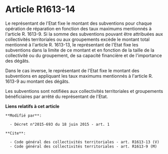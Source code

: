 # Article R1613-14

Le représentant de l'Etat fixe le montant des subventions pour chaque opération de réparation en fonction des taux maximums
mentionnés à l'article R. 1613-9. Si la somme des subventions pouvant être attribuées aux collectivités territoriales ou aux
groupements excède le montant total mentionné à l'article R. 1613-13, le représentant de l'Etat fixe les subventions dans la
limite de ce montant et en fonction de la taille de la collectivité ou du groupement, de sa capacité financière et de
l'importance des dégâts. 

Dans le cas inverse, le représentant de l'Etat fixe le montant des subventions en appliquant les taux maximums mentionnés à
l'article R. 1613-9 au montant des dégâts. 

Les subventions sont notifiées aux collectivités territoriales et groupements bénéficiaires par arrêté du représentant de
l'Etat.

**Liens relatifs à cet article**

	**Modifié par**:

	  - Décret n°2015-693 du 18 juin 2015 - art. 1

	**Cite**:

	  - Code général des collectivités territoriales - art. R1613-13 (V)
	  - Code général des collectivités territoriales - art. R1613-9 (M)
